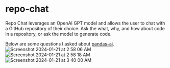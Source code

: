 # repo-chat

Repo Chat leverages an OpenAI GPT model and allows the user to chat with a GitHub repository of their choice. Ask the what, why, and how about code in a repository, or ask the model to generate code. 

Below are some questions I asked about [pandas-ai](https://github.com/gventuri/pandas-ai). 
![Screenshot 2024-01-21 at 2 58 06 AM](https://github.com/evanptaylor/repo-chat/assets/36122439/228975de-91dc-4404-9d77-8096bf1f59f1)
![Screenshot 2024-01-21 at 2 58 18 AM](https://github.com/evanptaylor/repo-chat/assets/36122439/bb4f0207-ab73-45c0-a642-a4ea772a6242)
![Screenshot 2024-01-21 at 3 40 00 AM](https://github.com/evanptaylor/repo-chat/assets/36122439/43fdab3c-0d56-405b-833f-2883fad0bf3f)
